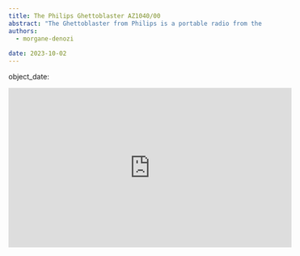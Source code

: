 ```yaml
---
title: The Philips Ghettoblaster AZ1040/00
abstract: "The Ghettoblaster from Philips is a portable radio from the 1995s."
authors:
  - morgane-denozi
    
date: 2023-10-02
---
```


object_date: 

<iframe width="560" height="315" src="https://www.youtube.com/embed/1fueZCTYkpA?si=U1ffZIKKp3x0glhq" title="YouTube video player" frameborder="0" allow="accelerometer; autoplay; clipboard-write; encrypted-media; gyroscope; picture-in-picture; web-share" allowfullscreen></iframe>
